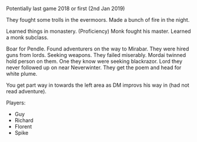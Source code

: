 Potentially last game 2018 or first (2nd Jan 2019)

They fought some trolls in the evermoors. Made a bunch of fire in the night.

Learned things in monastery. (Proficiency)
Monk fought his master. Learned a monk subclass.

Boar for Pendle.
Found adventurers on the way to Mirabar.
They were hired guns from lords. Seeking weapons.
They failed miserably. Mordai twinned hold person on them.
One they know were seeking blackrazor. Lord they never followed up on near Neverwinter.
They get the poem and head for white plume.

You get part way in towards the left area as DM improvs his way in (had not read adventure).

Players:
- Guy
- Richard
- Florent
- Spike

